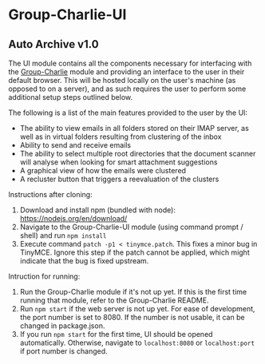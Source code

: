 # Group-Charlie-UI

## Auto Archive v1.0

The UI module contains all the components necessary for interfacing with the [Group-Charlie](https://github.com/nbdd0121/Group-Charlie) module and providing an interface to the user in their default browser.
This will be hosted locally on the user's machine (as opposed to on a server), and as such requires the user to perform some additional setup steps outlined below.

The following is a list of the main features provided to the user by the UI:
- The ability to view emails in all folders stored on their IMAP server, as well as in virtual folders resulting from clustering of the inbox
- Ability to send and receive emails
- The ability to select multiple root directories that the document scanner will analyse when looking for smart attachment suggestions
- A graphical view of how the emails were clustered
- A recluster button that triggers a reevaluation of the clusters


Instructions after cloning:

1. Download and install npm (bundled with node): https://nodejs.org/en/download/
2. Navigate to the Group-Charlie-UI module (using command prompt / shell) and run `npm install`
3. Execute command `patch -p1 < tinymce.patch`. This fixes a minor bug in TinyMCE. Ignore this step if the patch cannot be applied, which might indicate that the bug is fixed upstream.

Intruction for running:

1. Run the Group-Charlie module if it's not up yet. If this is the first time running that module, refer to the Group-Charlie README.
2. Run `npm start` if the web server is not up yet. For ease of development, the port number is set to 8080. If the number is not usable, it can be changed in package.json.
3. If you run `npm start` for the first time, UI should be opened automatically. Otherwise, navigate to `localhost:8080` or `localhost:port` if port number is changed.

